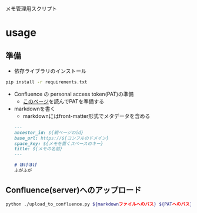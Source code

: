 メモ管理用スクリプト

# usage
## 準備
- 依存ライブラリのインストール
```bash
pip install -r requirements.txt
```
- Confluence の personal access token(PAT)の準備
  - [このページ](https://confluence.atlassian.com/enterprise/using-personal-access-tokens-1026032365.html)を読んでPATを準備する
- markdownを書く
  - markdownにはfront-matter形式でメタデータを含める
  ```markdown
  ---
  ancestor_id: ${親ページのid}
  base_url: https://${コンフルのドメイン}
  space_key: ${メモを置くスペースのキー}
  title: ${メモの名前}
  ---

  # ほげほげ
  ふがふが
  ```
## Confluence(server)へのアップロード
```bash
python ./upload_to_confluence.py ${markdownファイルへのパス} ${PATへのパス}
```